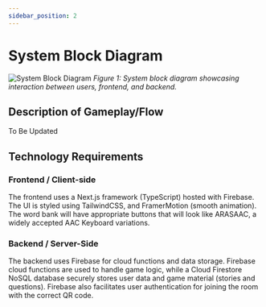 ```yaml
---
sidebar_position: 2
---
```


# System Block Diagram

![System Block Diagram](/img/system-block-diagram-4_24_25.png)
*Figure 1: System block diagram showcasing interaction between users, frontend, and backend.*


## Description of Gameplay/Flow

To Be Updated

## Technology Requirements

### Frontend / Client-side
The frontend uses a Next.js framework (TypeScript) hosted with Firebase. The UI is styled using TailwindCSS, and FramerMotion (smooth animation). The word bank will have appropriate buttons that will look like ARASAAC, a widely accepted AAC Keyboard variations.

### Backend / Server-Side

The backend uses Firebase for cloud functions and data storage. Firebase cloud functions are used to handle game logic, while a Cloud Firestore NoSQL database securely stores user data and game material (stories and questions). Firebase also facilitates user authentication for joining the room with the correct QR code. 
